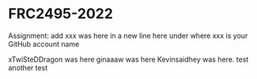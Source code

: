 # FRC2495-2022

Assignment: add xxx was here in a new line here under where xxx is your GitHub account name

xTwiSteDDragon was here
ginaaaw was here
Kevinsaidhey was here.
test
another test




